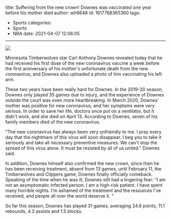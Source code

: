 title: Suffering from the new crown! Downes was vaccinated one year before his mother died
author: wh6648
id: 1617768365360
tags: 
- Sports
categories: 
- Sports
- NBA
date: 2021-04-07 12:06:05
---
![](https://p2.itc.cn/images01/20210407/e5b308ec17d6412fba0901b42e87c3c9.jpeg)


Minnesota Timberwolves star Carl Anthony Downes revealed today that he had received his first dose of the new coronavirus vaccine a week before the first anniversary of his mother's unfortunate death from the new coronavirus, and Downes also uploaded a photo of him vaccinating his left arm.

These two years have been really hard for Downes. In the 2019-20 season, Downes only played 35 games due to injury, and the experience of Downes outside the court was even more heartbreaking. In March 2020, Downes' mother was positive for new coronavirus, and her symptoms were very serious. In order to save her life, doctors once put on a ventilator, but it didn't work, and she died on April 13. According to Downes, seven of his family members died of the new coronavirus.

"The new coronavirus has always been very unfriendly to me. I pray every day that the nightmare of this virus will soon disappear. I beg you to take it seriously and take all necessary preventive measures. We can't stop the spread of this virus alone. It must be resisted by all of us united." Downes said.

In addition, Downes himself also confirmed the new crown, since then he has been receiving treatment, absent from 13 games, until February 11, the Timberwolves and Clippers game, Downes finally officially comeback. Speaking of the time when he was ill, Downes still had a lingering fear: "I am not an asymptomatic infected person. I am a high-risk patient. I have spent many horrible nights. I'm ashamed of the treatment and the resources I've received, and people all over the world deserve it. "

So far this season, Downes has played 31 games, averaging 24.6 points, 11.1 rebounds, 4.3 assists and 1.5 blocks.

